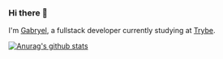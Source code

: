 ### Hi there 👋
<p>I'm <a href="https://www.linkedin.com/in/gabryelryba/" target="_blank">Gabryel</a>, a fullstack developer currently studying at <a href="https://github.com/betrybe" target="_blank">Trybe</a>.</p>

[![Anurag's github stats](https://github-readme-stats.vercel.app/api?username=gabryelryba)](https://github.com/anuraghazra/github-readme-stats)
<!--
**Gabryelryba/gabryelryba** is a ✨ _special_ ✨ repository because its `README.md` (this file) appears on your GitHub profile.

Here are some ideas to get you started:

- 🔭 I’m currently working on ...
- 🌱 I’m currently learning ...
- 👯 I’m looking to collaborate on ...
- 🤔 I’m looking for help with ...
- 💬 Ask me about ...
- 📫 How to reach me: ...
- 😄 Pronouns: ...
- ⚡ Fun fact: ...
-->
